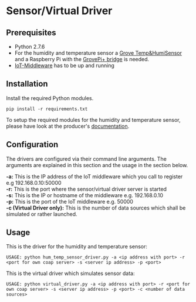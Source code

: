 # Sensor/Virtual Driver

## Prerequisites
- Python 2.7.6
- For the humidity and temperature sensor a  [Grove Temp&HumiSensor](http://wiki.seeedstudio.com/Grove-TemperatureAndHumidity_Sensor/) and a Raspberry Pi with the [GrovePi+ bridge](https://www.seeedstudio.com/GrovePi-p-2241.html) is needed.
- [IoT-Middleware](../iotmiddleware) has to be up and running

## Installation
Install the required Python modules.

```shell
pip install -r requirements.txt
```
To setup the required modules for the humidity and temperature sensor, please have look at the producer's [documentation](https://github.com/initialstate/grovepi/wiki/Part-2.-GrovePi-Setup).

## Configuration
The drivers are configured via their command line arguments. The arguments are explained in this section and the usage in the section below.

**-a:** This is the IP address of the IoT middleware which you call to register e.g 192.168.0.10:50000   
**-r:** This is the port where the sensor/virtual driver server is started  
**-s:** This is the IP or hostname of the middleware e.g. 192.168.0.10  
**-p:** This is the port of the IoT middleware e.g. 50000  
**-c (Virtual Driver only):** This is the number of data sources which shall be simulated or rather launched.

## Usage
This is the driver for the humidity and temperature sensor: 
```shell
USAGE: python hum_temp_sensor_driver.py -a <ip address with port> -r <port for own coap server> -s <server ip address> -p <port>
```
This is the virtual driver which simulates sensor data:
```shell
USAGE: python virtual_driver.py -a <ip address with port> -r <port for own coap server> -s <server ip address> -p <port> -c <number of data sources>
```

